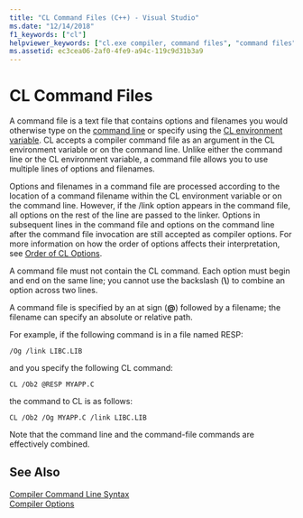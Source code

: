 ```yaml
---
title: "CL Command Files (C++) - Visual Studio"
ms.date: "12/14/2018"
f1_keywords: ["cl"]
helpviewer_keywords: ["cl.exe compiler, command files", "command files", "command files, CL compiler"]
ms.assetid: ec3cea06-2af0-4fe9-a94c-119c9d31b3a9
---
```

# CL Command Files

A command file is a text file that contains options and filenames you would otherwise type on the [command line](compiler-command-line-syntax.md) or specify using the [CL environment variable](cl-environment-variables.md). CL accepts a compiler command file as an argument in the CL environment variable or on the command line. Unlike either the command line or the CL environment variable, a command file allows you to use multiple lines of options and filenames.

Options and filenames in a command file are processed according to the location of a command filename within the CL environment variable or on the command line. However, if the /link option appears in the command file, all options on the rest of the line are passed to the linker. Options in subsequent lines in the command file and options on the command line after the command file invocation are still accepted as compiler options. For more information on how the order of options affects their interpretation, see [Order of CL Options](order-of-cl-options.md).

A command file must not contain the CL command. Each option must begin and end on the same line; you cannot use the backslash (**\\**) to combine an option across two lines.

A command file is specified by an at sign (**\@**) followed by a filename; the filename can specify an absolute or relative path.

For example, if the following command is in a file named RESP:

```
/Og /link LIBC.LIB
```

and you specify the following CL command:

```
CL /Ob2 @RESP MYAPP.C
```

the command to CL is as follows:

```
CL /Ob2 /Og MYAPP.C /link LIBC.LIB
```

Note that the command line and the command-file commands are effectively combined.

## See Also

[Compiler Command Line Syntax](compiler-command-line-syntax.md)<br/>
[Compiler Options](reference/compiler-options.md)